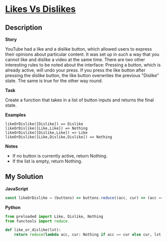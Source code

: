 # [Likes Vs Dislikes](https://www.codewars.com/kata/62ad72443809a4006998218a)

## Description

**Story**

YouTube had a like and a dislike button, which allowed users to express their opinions about particular content. It was set up in such a way that you cannot like and dislike a video at the same time. There are two other interesting rules to be noted about the interface: Pressing a button, which is already active, will undo your press. If you press the like button after pressing the dislike button, the like button overwrites the previous "Dislike" state. The same is true for the other way round.

**Task**

Create a function that takes in a list of button inputs and returns the final state.

**Examples**

```
likeOrDislike([Dislike]) => Dislike
likeOrDislike([Like,Like]) => Nothing
likeOrDislike([Dislike,Like]) => Like
likeOrDislike([Like,Dislike,Dislike]) => Nothing
```

**Notes**

- If no button is currently active, return Nothing.
- If the list is empty, return Nothing.

## My Solution

**JavaScript**

```js
const likeOrDislike = (buttons) => buttons.reduce((acc, cur) => (acc === cur ? Nothing : cur), Nothing);
```

**Python**

```py
from preloaded import Like, Dislike, Nothing
from functools import reduce

def like_or_dislike(lst):
    return reduce(lambda acc, cur: Nothing if acc == cur else cur, lst, Nothing)
```
